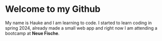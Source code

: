 # Welcome to my Github

My name is Hauke and I am learning to code. 
I started to learn coding in spring 2024, already made a small web app and right now I am attending a bootcamp at **Neue Fische**.

